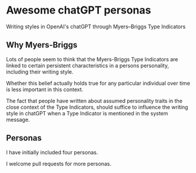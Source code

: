 # Awesome chatGPT personas

Writing styles in OpenAI's chatGPT through Myers–Briggs Type Indicators

## Why Myers-Briggs

Lots of people seem to think that the Myers-Briggs Type Indicators are linked to certain persistent characteristics in a persons personality, including their writing style.

Whether this belief actually holds true for any particular individual over time is less important in this context.

The fact that people have written about assumed personality traits in the close context of the Type Indicators, should suffice to influence the writing style in chatGPT when a Type Indicator is mentioned in the system message.

## Personas

I have initially included four personas.

I welcome pull requests for more personas.
